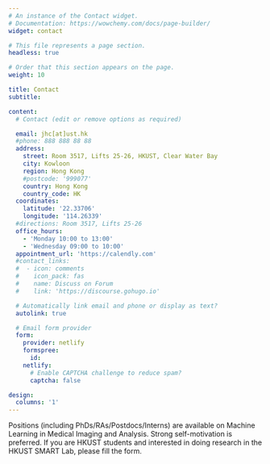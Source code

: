 ```yaml
---
# An instance of the Contact widget.
# Documentation: https://wowchemy.com/docs/page-builder/
widget: contact

# This file represents a page section.
headless: true

# Order that this section appears on the page.
weight: 10

title: Contact
subtitle:

content:
  # Contact (edit or remove options as required)

  email: jhc[at]ust.hk
  #phone: 888 888 88 88
  address:
    street: Room 3517, Lifts 25-26, HKUST, Clear Water Bay
    city: Kowloon
    region: Hong Kong
    #postcode: '999077'
    country: Hong Kong
    country_code: HK
  coordinates:
    latitude: '22.33706'
    longitude: '114.26339'
  #directions: Room 3517, Lifts 25-26
  office_hours:
    - 'Monday 10:00 to 13:00'
    - 'Wednesday 09:00 to 10:00'
  appointment_url: 'https://calendly.com'
  #contact_links:
  #  - icon: comments
  #    icon_pack: fas
  #    name: Discuss on Forum
  #    link: 'https://discourse.gohugo.io'

  # Automatically link email and phone or display as text?
  autolink: true

  # Email form provider
  form:
    provider: netlify
    formspree:
      id:
    netlify:
      # Enable CAPTCHA challenge to reduce spam?
      captcha: false

design:
  columns: '1'
---
```


Positions (including PhDs/RAs/Postdocs/Interns) are available on Machine Learning in Medical Imaging and Analysis. Strong self-motivation is preferred.
If you are HKUST students and interested in doing research in the HKUST SMART Lab, please fill the form.
